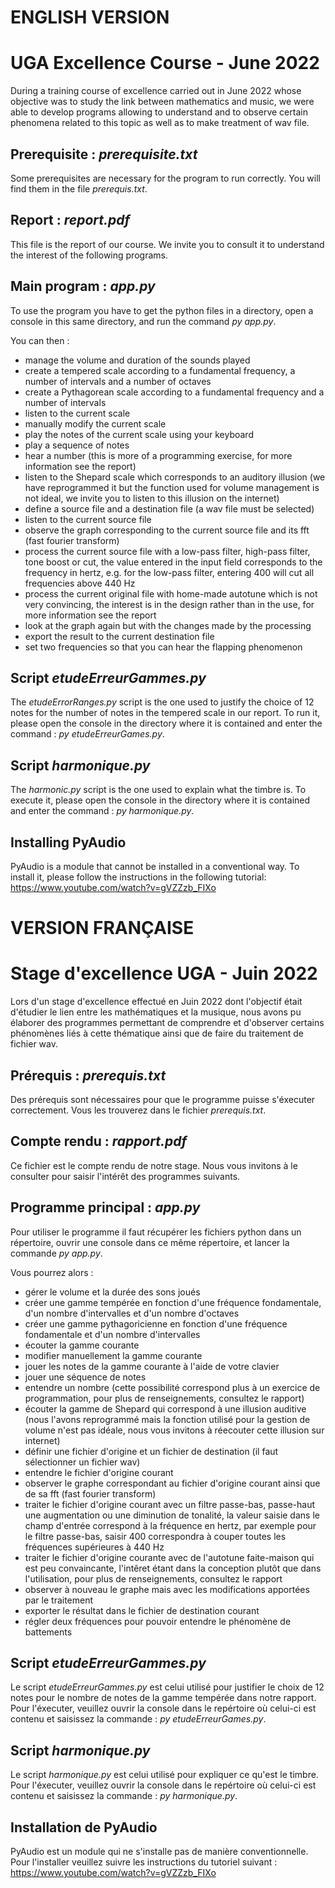 # ENGLISH VERSION

# UGA Excellence Course - June 2022
During a training course of excellence carried out in June 2022 whose objective was to study the link between mathematics and music, we were able to develop programs allowing to understand and to observe certain phenomena related to this topic as well as to make treatment of wav file.

## Prerequisite : *prerequisite.txt*
Some prerequisites are necessary for the program to run correctly. You will find them in the file *prerequis.txt*.

## Report : *report.pdf*
This file is the report of our course. We invite you to consult it to understand the interest of the following programs.

## Main program : *app.py*
To use the program you have to get the python files in a directory, open a console in this same directory, and run the command *py app.py*.

You can then :
- manage the volume and duration of the sounds played
- create a tempered scale according to a fundamental frequency, a number of intervals and a number of octaves
- create a Pythagorean scale according to a fundamental frequency and a number of intervals
- listen to the current scale
- manually modify the current scale
- play the notes of the current scale using your keyboard
- play a sequence of notes
- hear a number (this is more of a programming exercise, for more information see the report)
- listen to the Shepard scale which corresponds to an auditory illusion (we have reprogrammed it but the function used for volume management is not ideal, we invite you to listen to this illusion on the internet)
- define a source file and a destination file (a wav file must be selected)
- listen to the current source file
- observe the graph corresponding to the current source file and its fft (fast fourier transform)
- process the current source file with a low-pass filter, high-pass filter, tone boost or cut, the value entered in the input field corresponds to the frequency in hertz, e.g. for the low-pass filter, entering 400 will cut all frequencies above 440 Hz
- process the current original file with home-made autotune which is not very convincing, the interest is in the design rather than in the use, for more information see the report
- look at the graph again but with the changes made by the processing
- export the result to the current destination file
- set two frequencies so that you can hear the flapping phenomenon

## Script *etudeErreurGammes.py*
The *etudeErrorRanges.py* script is the one used to justify the choice of 12 notes for the number of notes in the tempered scale in our report.
To run it, please open the console in the directory where it is contained and enter the command : *py etudeErreurGames.py*.

## Script *harmonique.py*
The *harmonic.py* script is the one used to explain what the timbre is.
To execute it, please open the console in the directory where it is contained and enter the command : *py harmonique.py*.

## Installing PyAudio
PyAudio is a module that cannot be installed in a conventional way.
To install it, please follow the instructions in the following tutorial: https://www.youtube.com/watch?v=gVZZzb_FIXo

# VERSION FRANÇAISE

# Stage d'excellence UGA - Juin 2022
Lors d'un stage d'excellence effectué en Juin 2022 dont l'objectif était d'étudier le lien entre les mathématiques et la musique, nous avons pu élaborer des programmes permettant de comprendre et d'observer certains phénomènes liés à cette thématique ainsi que de faire du traitement de fichier wav.

## Prérequis : *prerequis.txt*
Des prérequis sont nécessaires pour que le programme puisse s'éxecuter correctement. Vous les trouverez dans le fichier *prerequis.txt*.

## Compte rendu : *rapport.pdf*
Ce fichier est le compte rendu de notre stage. Nous vous invitons à le consulter pour saisir l'intérêt des programmes suivants.

## Programme principal : *app.py*
Pour utiliser le programme il faut récupérer les fichiers python dans un répertoire, ouvrir une console dans ce même répertoire, et lancer la commande *py app.py*.

Vous pourrez alors :
- gérer le volume et la durée des sons joués
- créer une gamme tempérée en fonction d'une fréquence fondamentale, d'un nombre d'intervalles et d'un nombre d'octaves
- créer une gamme pythagoricienne en fonction d'une fréquence fondamentale et d'un nombre d'intervalles
- écouter la gamme courante
- modifier manuellement la gamme courante
- jouer les notes de la gamme courante à l'aide de votre clavier
- jouer une séquence de notes
- entendre un nombre (cette possibilité correspond plus à un exercice de programmation, pour plus de renseignements, consultez le rapport)
- écouter la gamme de Shepard qui correspond à une illusion auditive (nous l'avons reprogrammé mais la fonction utilisé pour la gestion de volume n'est pas idéale, nous vous invitons à réecouter cette illusion sur internet)
- définir une fichier d'origine et un fichier de destination (il faut sélectionner un fichier wav)
- entendre le fichier d'origine courant
- observer le graphe correspondant au fichier d'origine courant ainsi que de sa fft (fast fourier transform)
- traiter le fichier d'origine courant avec un filtre passe-bas, passe-haut une augmentation ou une diminution de tonalité, la valeur saisie dans le champ d'entrée correspond à la fréquence en hertz, par exemple pour le filtre passe-bas, saisir 400 correspondra à couper toutes les fréquences supérieures à 440 Hz
- traiter le fichier d'origine courante avec de l'autotune faite-maison qui est peu convaincante, l'intêret étant dans la conception plutôt que dans l'utilisation, pour plus de renseignements, consultez le rapport
- observer à nouveau le graphe mais avec les modifications apportées par le traitement
- exporter le résultat dans le fichier de destination courant
- régler deux fréquences pour pouvoir entendre le phénomène de battements

## Script *etudeErreurGammes.py*
Le script *etudeErreurGammes.py* est celui utilisé pour justifier le choix de 12 notes pour le nombre de notes de la gamme tempérée dans notre rapport.
Pour l'éxecuter, veuillez ouvrir la console dans le repértoire où celui-ci est contenu et saisissez la commande : *py etudeErreurGames.py*.

## Script *harmonique.py*
Le script *harmonique.py* est celui utilisé pour expliquer ce qu'est le timbre.
Pour l'éxecuter, veuillez ouvrir la console dans le repértoire où celui-ci est contenu et saisissez la commande : *py harmonique.py*.

## Installation de PyAudio
PyAudio est un module qui ne s'installe pas de manière conventionnelle.
Pour l'installer veuillez suivre les instructions du tutoriel suivant : https://www.youtube.com/watch?v=gVZZzb_FIXo

